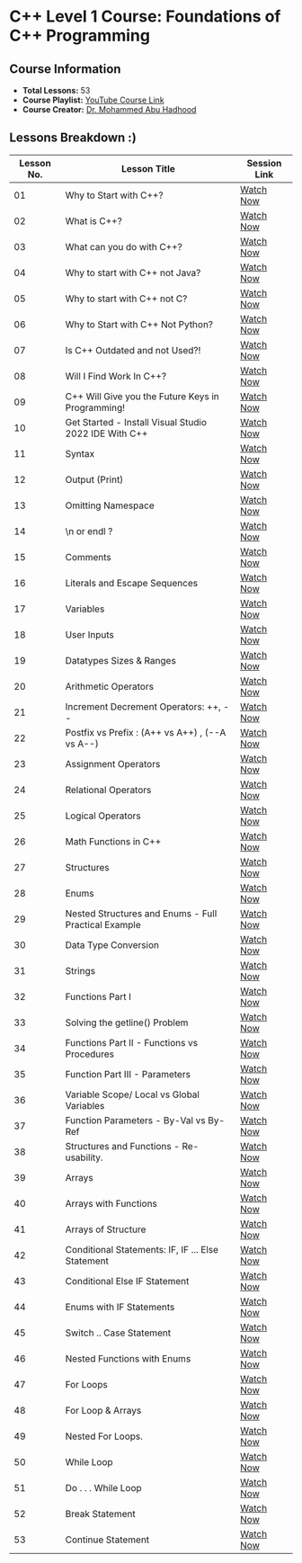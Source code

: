 # **C++ Level 1 Course: Foundations of C++ Programming**

## **Course Information**
- **Total Lessons:** 53
- **Course Playlist:** [YouTube Course Link](https://www.youtube.com/playlist?list=PL3X--QIIK-OFIRbOHbOXbcfSAvw198lUy)
- **Course Creator:** [Dr. Mohammed Abu Hadhood](https://jo.linkedin.com/in/abuhadhoud)

## **Lessons Breakdown :)**

| **Lesson No.** | **Lesson Title** | **Session Link** |
|--------------|----------------------------|----------------------------|
| 01 | Why to Start with C++? | [Watch Now](https://youtube.com/watch?v=4VepZmDa8Ic) |
| 02 | What is C++? | [Watch Now](https://youtube.com/watch?v=wr8A8i8vlBQ) |
| 03 | What can you do with C++? | [Watch Now](https://youtube.com/watch?v=ZczjYLPTrpc) |
| 04 | Why to start with C++ not Java? | [Watch Now](https://youtube.com/watch?v=7T4WXJa2bxM) |
| 05 | Why to start with C++ not C? | [Watch Now](https://youtube.com/watch?v=eP5F7dzZ2lg) |
| 06 | Why to Start with C++ Not Python? | [Watch Now](https://youtube.com/watch?v=VGs5VDWWb3Q) |
| 07 | Is C++ Outdated and not Used?! | [Watch Now](https://youtube.com/watch?v=811NJSnQvng) |
| 08 | Will I Find Work In C++? | [Watch Now](https://youtube.com/watch?v=NQyAzxp6bzs) |
| 09 | C++ Will Give you the Future Keys in Programming! | [Watch Now](https://youtube.com/watch?v=on7z9pg5Mbg) |
| 10 | Get Started - Install Visual Studio 2022 IDE With C++ | [Watch Now](https://youtube.com/watch?v=oG62eWTIAdc) |
| 11 | Syntax | [Watch Now](https://youtube.com/watch?v=pGWsxn1_oDw) |
| 12 | Output (Print) | [Watch Now](https://youtube.com/watch?v=NZETIeuns-w) |
| 13 | Omitting Namespace | [Watch Now](https://youtube.com/watch?v=BBdQe1LzXZQ) |
| 14 | \n or endl ? | [Watch Now](https://youtube.com/watch?v=_hLyxy_1Wb4) |
| 15 | Comments | [Watch Now](https://youtube.com/watch?v=0FesFaUCUuA) |
| 16 | Literals and Escape Sequences | [Watch Now](https://youtube.com/watch?v=HNyFT9-glnk) |
| 17 | Variables | [Watch Now](https://youtube.com/watch?v=P97SYFJfbCc) |
| 18 | User Inputs | [Watch Now](https://youtube.com/watch?v=hCQogJSWXbY) |
| 19 | Datatypes Sizes & Ranges | [Watch Now](https://youtube.com/watch?v=90Mlgpr4L4c) |
| 20 | Arithmetic Operators | [Watch Now](https://youtube.com/watch?v=QQpYEMucN5k) |
| 21 | Increment Decrement Operators: ++, -- | [Watch Now](https://youtube.com/watch?v=Hh_nyCKRY3k) |
| 22 | Postfix vs Prefix : (A++ vs A++)  , (--A vs A--) | [Watch Now](https://youtube.com/watch?v=yW2wdi0fMFE) |
| 23 | Assignment Operators | [Watch Now](https://youtube.com/watch?v=GnMQrBqK6nw) |
| 24 | Relational Operators | [Watch Now](https://youtube.com/watch?v=QhtwPGX8jRM) |
| 25 | Logical Operators | [Watch Now](https://youtube.com/watch?v=_yjaNl9Chdk) |
| 26 | Math Functions in C++ | [Watch Now](https://youtube.com/watch?v=GCo-7JTTtpw) |
| 27 | Structures | [Watch Now](https://youtube.com/watch?v=exbALct0ZFA) |
| 28 | Enums | [Watch Now](https://youtube.com/watch?v=a7_k9cBfz8I) |
| 29 | Nested Structures and Enums - Full Practical Example | [Watch Now](https://youtube.com/watch?v=LV2zF4CG-WA) |
| 30 | Data Type Conversion | [Watch Now](https://youtube.com/watch?v=ErJd-vX1ytc) |
| 31 | Strings | [Watch Now](https://youtube.com/watch?v=NzB-s4TxWss) |
| 32 | Functions Part I | [Watch Now](https://youtube.com/watch?v=LdANP4iuQxQ) |
| 33 | Solving the getline() Problem | [Watch Now](https://youtube.com/watch?v=kGcRQfr6DMc) |
| 34 | Functions Part II - Functions vs Procedures | [Watch Now](https://youtube.com/watch?v=zoC1pQq87dc) |
| 35 | Function Part III - Parameters | [Watch Now](https://youtube.com/watch?v=g6eNyuGurd8) |
| 36 | Variable Scope/ Local vs Global Variables | [Watch Now](https://youtube.com/watch?v=bNpiEh4Zi38) |
| 37 | Function Parameters - By-Val vs By-Ref | [Watch Now](https://youtube.com/watch?v=7Ne5sZiI5Jw) |
| 38 | Structures and Functions - Re-usability. | [Watch Now](https://youtube.com/watch?v=eBDwY1gvOPU) |
| 39 | Arrays | [Watch Now](https://youtube.com/watch?v=d2AYhM6LB1o) |
| 40 | Arrays with Functions | [Watch Now](https://youtube.com/watch?v=sUXVVP6Hfk0) |
| 41 | Arrays of Structure | [Watch Now](https://youtube.com/watch?v=fKrO5FiMLxw) |
| 42 | Conditional Statements:  IF, IF ... Else Statement | [Watch Now](https://youtube.com/watch?v=3ehONJD7r3g) |
| 43 | Conditional Else IF Statement | [Watch Now](https://youtube.com/watch?v=phE5e9kFs34) |
| 44 | Enums with IF Statements | [Watch Now](https://youtube.com/watch?v=QaTbIwTByo4) |
| 45 | Switch .. Case Statement | [Watch Now](https://youtube.com/watch?v=9z0yfqcxh8w) |
| 46 | Nested Functions with Enums | [Watch Now](https://youtube.com/watch?v=6N5y9ndDLOs) |
| 47 | For Loops | [Watch Now](https://youtube.com/watch?v=xr4NQADNbQc) |
| 48 | For Loop & Arrays | [Watch Now](https://youtube.com/watch?v=Sq1hLzNdyeQ) |
| 49 | Nested  For Loops. | [Watch Now](https://youtube.com/watch?v=if9Iq4WTkVU) |
| 50 | While Loop | [Watch Now](https://youtube.com/watch?v=nUAUg5XIFuI) |
| 51 | Do . . .  While Loop | [Watch Now](https://youtube.com/watch?v=ZpnZs8uRTgI) |
| 52 | Break Statement | [Watch Now](https://youtube.com/watch?v=YBGdc9HrSyo) |
| 53 | Continue Statement | [Watch Now](https://youtube.com/watch?v=hmgK6YNrZE4) |
